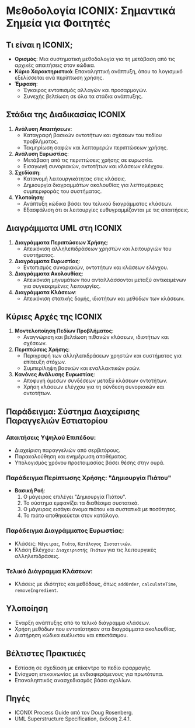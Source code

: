 # Μεθοδολογία ICONIX: Σημαντικά Σημεία για Φοιτητές

## Τι είναι η ICONIX;
- **Ορισμός**: Μια συστηματική μεθοδολογία για τη μετάβαση από τις αρχικές απαιτήσεις στον κώδικα.
- **Κύριο Χαρακτηριστικό**: Επαναληπτική ανάπτυξη, όπου το λογισμικό εξελίσσεται ανά περίπτωση χρήσης.
- **Έμφαση**:
  - Έγκαιρος εντοπισμός αλλαγών και προσαρμογών.
  - Συνεχής βελτίωση σε όλα τα στάδια ανάπτυξης.

## Στάδια της Διαδικασίας ICONIX
1. **Ανάλυση Απαιτήσεων**:
   - Καταγραφή βασικών οντοτήτων και σχέσεων του πεδίου προβλήματος.
   - Τεκμηρίωση σαφών και λεπτομερών περιπτώσεων χρήσης.
2. **Ανάλυση Ευρωστίας**:
   - Μετάβαση από τις περιπτώσεις χρήσης σε ευρωστία.
   - Εισαγωγή συνοριακών, οντοτήτων και κλάσεων ελέγχου.
3. **Σχεδίαση**:
   - Κατανομή λειτουργικότητας στις κλάσεις.
   - Δημιουργία διαγραμμάτων ακολουθίας για λεπτομέρειες συμπεριφοράς του συστήματος.
4. **Υλοποίηση**:
   - Ανάπτυξη κώδικα βάσει του τελικού διαγράμματος κλάσεων.
   - Εξασφάλιση ότι οι λειτουργίες ευθυγραμμίζονται με τις απαιτήσεις.

## Διαγράμματα UML στη ICONIX
1. **Διαγράμματα Περιπτώσεων Χρήσης**:
   - Απεικόνιση αλληλεπιδράσεων χρηστών και λειτουργιών του συστήματος.
2. **Διαγράμματα Ευρωστίας**:
   - Εντοπισμός συνοριακών, οντοτήτων και κλάσεων ελέγχου.
3. **Διαγράμματα Ακολουθίας**:
   - Απεικόνιση μηνυμάτων που ανταλλάσσονται μεταξύ αντικειμένων για συγκεκριμένες λειτουργίες.
4. **Διαγράμματα Κλάσεων**:
   - Απεικόνιση στατικής δομής, ιδιοτήτων και μεθόδων των κλάσεων.

## Κύριες Αρχές της ICONIX
1. **Μοντελοποίηση Πεδίων Προβλήματος**:
   - Αναγνώριση και βελτίωση πιθανών κλάσεων, ιδιοτήτων και σχέσεων.
2. **Περιπτώσεις Χρήσης**:
   - Περιγραφή των αλληλεπιδράσεων χρηστών και συστήματος για επίτευξη στόχων.
   - Συμπερίληψη βασικών και εναλλακτικών ροών.
3. **Κανόνες Ανάλυσης Ευρωστίας**:
   - Αποφυγή άμεσων συνδέσεων μεταξύ κλάσεων οντοτήτων.
   - Χρήση κλάσεων ελέγχου για τη σύνδεση συνοριακών και οντοτήτων.

## Παράδειγμα: Σύστημα Διαχείρισης Παραγγελιών Εστιατορίου
### Απαιτήσεις Υψηλού Επιπέδου:
- Διαχείριση παραγγελιών από σερβιτόρους.
- Παρακολούθηση και ενημέρωση αποθέματος.
- Υπολογισμός χρόνου προετοιμασίας βάσει θέσης στην ουρά.

### Παράδειγμα Περίπτωσης Χρήσης: "Δημιουργία Πιάτου"
- **Βασική Ροή**:
  1. Ο μάγειρας επιλέγει "Δημιουργία Πιάτου".
  2. Το σύστημα εμφανίζει τα διαθέσιμα συστατικά.
  3. Ο μάγειρας εισάγει όνομα πιάτου και συστατικά με ποσότητες.
  4. Το πιάτο αποθηκεύεται στον κατάλογο.

### Παράδειγμα Διαγράμματος Ευρωστίας:
- Κλάσεις: `Μάγειρας`, `Πιάτο`, `Κατάλογος Συστατικών`.
- Κλάση Ελέγχου: `Διαχειριστής Πιάτων` για τις λειτουργικές αλληλεπιδράσεις.

### Τελικό Διάγραμμα Κλάσεων:
- Κλάσεις με ιδιότητες και μεθόδους, όπως `addOrder`, `calculateTime`, `removeIngredient`.

## Υλοποίηση
- Έναρξη ανάπτυξης από το τελικό διάγραμμα κλάσεων.
- Χρήση μεθόδων που εντοπίστηκαν στα διαγράμματα ακολουθίας.
- Διατήρηση κώδικα ευέλικτου και επεκτάσιμου.

## Βέλτιστες Πρακτικές
- Εστίαση σε σχεδίαση με επίκεντρο το πεδίο εφαρμογής.
- Ενίσχυση επικοινωνίας με ενδιαφερόμενους για πρωτότυπα.
- Επαναληπτικός ανασχεδιασμός βάσει σχολίων.

## Πηγές
- ICONIX Process Guide από τον Doug Rosenberg.
- UML Superstructure Specification, έκδοση 2.4.1.


